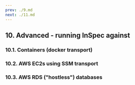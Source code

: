 ```yaml
---
prev: ./9.md
next: ./11.md
---
```


## 10. Advanced - running InSpec against

### 10.1. Containers (docker transport)

### 10.2. AWS EC2s using SSM transport

### 10.3. AWS RDS ("hostless") databases
